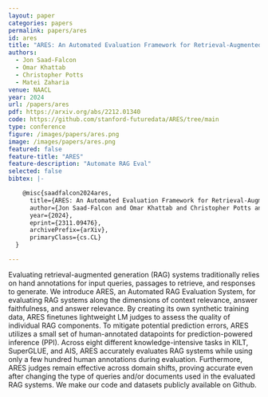 ```yaml
---
layout: paper
categories: papers
permalink: papers/ares
id: ares
title: "ARES: An Automated Evaluation Framework for Retrieval-Augmented Generation Systems"
authors: 
  - Jon Saad-Falcon
  - Omar Khattab
  - Christopher Potts
  - Matei Zaharia
venue: NAACL
year: 2024
url: /papers/ares
pdf: https://arxiv.org/abs/2212.01340
code: https://github.com/stanford-futuredata/ARES/tree/main
type: conference
figure: /images/papers/ares.png
image: /images/papers/ares.png
featured: false
feature-title: "ARES"
feature-description: "Automate RAG Eval"
selected: false
bibtex: |-

    @misc{saadfalcon2024ares,
      title={ARES: An Automated Evaluation Framework for Retrieval-Augmented Generation Systems}, 
      author={Jon Saad-Falcon and Omar Khattab and Christopher Potts and Matei Zaharia},
      year={2024},
      eprint={2311.09476},
      archivePrefix={arXiv},
      primaryClass={cs.CL}
  }

---
```


Evaluating retrieval-augmented generation (RAG) systems traditionally relies on 
hand annotations for input queries, passages to retrieve, and responses to generate. 
We introduce ARES, an Automated RAG Evaluation System, for evaluating RAG systems 
along the dimensions of context relevance, answer faithfulness, and answer relevance. 
By creating its own synthetic training data, ARES finetunes lightweight LM judges 
to assess the quality of individual RAG components. To mitigate potential prediction 
errors, ARES utilizes a small set of human-annotated datapoints for prediction-powered 
inference (PPI). Across eight different knowledge-intensive tasks in KILT, SuperGLUE, 
and AIS, ARES accurately evaluates RAG systems while using only a few hundred human 
annotations during evaluation. Furthermore, ARES judges remain effective across 
domain shifts, proving accurate even after changing the type of queries and/or 
documents used in the evaluated RAG systems. We make our code and datasets publicly available on Github.
